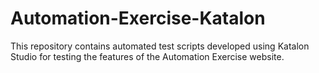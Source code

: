# Automation-Exercise-Katalon
This repository contains automated test scripts developed using Katalon Studio for testing the features of the Automation Exercise website.

